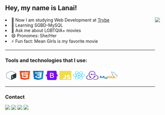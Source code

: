 ## Hey, my name is Lanai!

<div align="center">
  <img height="250px" align="right" src="https://i.ibb.co/VMgH0Lm/c-1-removebg-preview.png" />
  <div align="left" style="display: inline_block">
    <li> 🔭 Now I am studying Web Development at <a href="https://betrybe.com">Trybe</a></li>
    <li> 🌱 Learning SGBD-MySQL</li>
    <li> 💬 Ask me about LGBTQIA+ movies</li>
    <li> 😄 Pronomes: She/Her</li>
    <li> ⚡ Fun fact: Mean Girls is my favorite movie</li>
  </div>
</div>

---

### Tools and technologies that I use:

<div>
  <img align="center" alt="bash" height="30" width="40" src="https://raw.githubusercontent.com/devicons/devicon/master/icons/bash/bash-original.svg">
  <img align="center" alt="HTML" height="30" width="40" src="https://raw.githubusercontent.com/devicons/devicon/master/icons/html5/html5-original.svg">
  <img align="center" alt="CSS" height="30" width="40" src="https://raw.githubusercontent.com/devicons/devicon/master/icons/css3/css3-original.svg">
  <img align="center" alt="bootstrap" height="30" width="40" src="https://raw.githubusercontent.com/devicons/devicon/master/icons/bootstrap/bootstrap-original.svg">
  <img align="center" alt="Js" height="30" width="40" src="https://raw.githubusercontent.com/devicons/devicon/master/icons/javascript/javascript-plain.svg">
  <img align="center" alt="React" height="30" width="40" src="https://raw.githubusercontent.com/devicons/devicon/master/icons/react/react-original.svg">
  <img align="center" alt="redux" height="30" width="40" src="https://raw.githubusercontent.com/devicons/devicon/master/icons/redux/redux-original.svg">
  <img align="center" alt="mysql" height="45" width="60" src="https://raw.githubusercontent.com/devicons/devicon/master/icons/mysql/mysql-original-wordmark.svg">
</div>

---

### Contact

<div>
  <a href="https://www.linkedin.com/in/lanai-caroline/" target="_blank"><img src="https://img.shields.io/badge/-LinkedIn-%230077B5?style=for-the-badge&logo=linkedin&logoColor=white" target="_blank"></a> 
  <a href = "mailto:conceicaolanai@gmail.com"><img src="https://img.shields.io/badge/-Gmail-%23333?style=for-the-badge&logo=gmail&logoColor=white" target="_blank"></a>
  <a href="https://instagram.com/lanaiconceicao" target="_blank"><img src="https://img.shields.io/badge/-Instagram-%23E4405F?style=for-the-badge&logo=instagram&logoColor=white" target="_blank"></a> 
  <a href="https://lanaiconceicao.vercel.app/" target="_blank"><img src="♥" target="_blank"></a>
</div>


